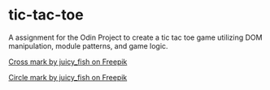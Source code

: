# tic-tac-toe

A assignment for the Odin Project to create a tic tac toe game utilizing DOM manipulation, module patterns, and game logic.

<a href="https://www.freepik.com/free-vector/check-mark-cross-squares-set-four_411786598.htm#fromView=search&page=4&position=19&uuid=8dfbcbd6-1715-4ec2-8e2d-50181dbc3f4a&query=Hand+Drawn+tic+tac+toe">Cross mark by juicy_fish on Freepik</a>

<a href="https://www.freepik.com/free-vector/black-hand-drawn-circles-set_198028695.htm#fromView=search&page=1&position=30&uuid=1c25220e-1586-4944-951e-28551208791d&query=Hand+Drawn+Circle">Circle mark by juicy_fish on Freepik</a>